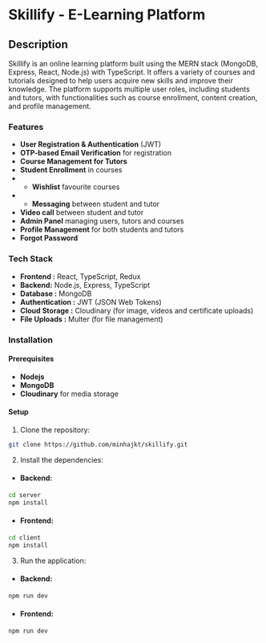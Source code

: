 # Skillify - E-Learning Platform

## Description
Skillify is an online learning platform built using the MERN stack (MongoDB, Express, React, Node.js) with TypeScript.
It offers a variety of courses and tutorials designed to help users acquire new skills and improve their knowledge. 
The platform supports multiple user roles, including students and tutors, with functionalities such as course enrollment, content creation, and profile management.

### Features
- **User Registration & Authentication** (JWT)
- **OTP-based Email Verification** for registration
- **Course Management for Tutors**
- **Student Enrollment** in courses
- - **Wishlist** favourite courses
- - **Messaging** between student and tutor
- **Video call** between student and tutor
- **Admin Panel** managing users, tutors and courses
- **Profile Management** for both students and tutors
- **Forgot Password**

### Tech Stack
- **Frontend :** React, TypeScript, Redux
- **Backend:** Node.js, Express, TypeScript
- **Database :** MongoDB
- **Authentication :** JWT (JSON Web Tokens)
- **Cloud Storage :** Cloudinary (for image, videos and certificate uploads)
- **File Uploads :** Multer (for file management)

### Installation
#### Prerequisites   
- **Nodejs**
- **MongoDB**
- **Cloudinary** for media storage

#### Setup

1. Clone the repository:
```bash
git clone https://github.com/minhajkt/skillify.git
```

2. Install the dependencies:
- #### Backend: 
```bash
cd server
npm install
```
- #### Frontend:
```bash
cd client
npm install
```

3. Run the application:
- #### Backend:
```bash
npm run dev
```
- #### Frontend:
```bash
npm run dev
```
